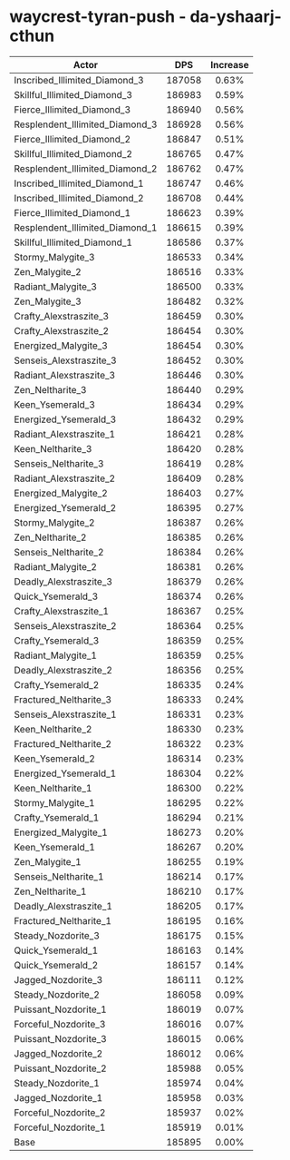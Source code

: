 # waycrest-tyran-push - da-yshaarj-cthun
| Actor | DPS | Increase |
|---|:---:|:---:|
|Inscribed_Illimited_Diamond_3|187058|0.63%|
|Skillful_Illimited_Diamond_3|186983|0.59%|
|Fierce_Illimited_Diamond_3|186940|0.56%|
|Resplendent_Illimited_Diamond_3|186928|0.56%|
|Fierce_Illimited_Diamond_2|186847|0.51%|
|Skillful_Illimited_Diamond_2|186765|0.47%|
|Resplendent_Illimited_Diamond_2|186762|0.47%|
|Inscribed_Illimited_Diamond_1|186747|0.46%|
|Inscribed_Illimited_Diamond_2|186708|0.44%|
|Fierce_Illimited_Diamond_1|186623|0.39%|
|Resplendent_Illimited_Diamond_1|186615|0.39%|
|Skillful_Illimited_Diamond_1|186586|0.37%|
|Stormy_Malygite_3|186533|0.34%|
|Zen_Malygite_2|186516|0.33%|
|Radiant_Malygite_3|186500|0.33%|
|Zen_Malygite_3|186482|0.32%|
|Crafty_Alexstraszite_3|186459|0.30%|
|Crafty_Alexstraszite_2|186454|0.30%|
|Energized_Malygite_3|186454|0.30%|
|Senseis_Alexstraszite_3|186452|0.30%|
|Radiant_Alexstraszite_3|186446|0.30%|
|Zen_Neltharite_3|186440|0.29%|
|Keen_Ysemerald_3|186434|0.29%|
|Energized_Ysemerald_3|186432|0.29%|
|Radiant_Alexstraszite_1|186421|0.28%|
|Keen_Neltharite_3|186420|0.28%|
|Senseis_Neltharite_3|186419|0.28%|
|Radiant_Alexstraszite_2|186409|0.28%|
|Energized_Malygite_2|186403|0.27%|
|Energized_Ysemerald_2|186395|0.27%|
|Stormy_Malygite_2|186387|0.26%|
|Zen_Neltharite_2|186385|0.26%|
|Senseis_Neltharite_2|186384|0.26%|
|Radiant_Malygite_2|186381|0.26%|
|Deadly_Alexstraszite_3|186379|0.26%|
|Quick_Ysemerald_3|186374|0.26%|
|Crafty_Alexstraszite_1|186367|0.25%|
|Senseis_Alexstraszite_2|186364|0.25%|
|Crafty_Ysemerald_3|186359|0.25%|
|Radiant_Malygite_1|186359|0.25%|
|Deadly_Alexstraszite_2|186356|0.25%|
|Crafty_Ysemerald_2|186335|0.24%|
|Fractured_Neltharite_3|186333|0.24%|
|Senseis_Alexstraszite_1|186331|0.23%|
|Keen_Neltharite_2|186330|0.23%|
|Fractured_Neltharite_2|186322|0.23%|
|Keen_Ysemerald_2|186314|0.23%|
|Energized_Ysemerald_1|186304|0.22%|
|Keen_Neltharite_1|186300|0.22%|
|Stormy_Malygite_1|186295|0.22%|
|Crafty_Ysemerald_1|186294|0.21%|
|Energized_Malygite_1|186273|0.20%|
|Keen_Ysemerald_1|186267|0.20%|
|Zen_Malygite_1|186255|0.19%|
|Senseis_Neltharite_1|186214|0.17%|
|Zen_Neltharite_1|186210|0.17%|
|Deadly_Alexstraszite_1|186205|0.17%|
|Fractured_Neltharite_1|186195|0.16%|
|Steady_Nozdorite_3|186175|0.15%|
|Quick_Ysemerald_1|186163|0.14%|
|Quick_Ysemerald_2|186157|0.14%|
|Jagged_Nozdorite_3|186111|0.12%|
|Steady_Nozdorite_2|186058|0.09%|
|Puissant_Nozdorite_1|186019|0.07%|
|Forceful_Nozdorite_3|186016|0.07%|
|Puissant_Nozdorite_3|186015|0.06%|
|Jagged_Nozdorite_2|186012|0.06%|
|Puissant_Nozdorite_2|185988|0.05%|
|Steady_Nozdorite_1|185974|0.04%|
|Jagged_Nozdorite_1|185958|0.03%|
|Forceful_Nozdorite_2|185937|0.02%|
|Forceful_Nozdorite_1|185919|0.01%|
|Base|185895|0.00%|
